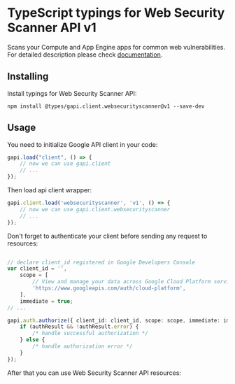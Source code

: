 # TypeScript typings for Web Security Scanner API v1
Scans your Compute and App Engine apps for common web vulnerabilities.
For detailed description please check [documentation](https://cloud.google.com/security-scanner/).

## Installing

Install typings for Web Security Scanner API:
```
npm install @types/gapi.client.websecurityscanner@v1 --save-dev
```

## Usage

You need to initialize Google API client in your code:
```typescript
gapi.load("client", () => { 
    // now we can use gapi.client
    // ... 
});
```

Then load api client wrapper:
```typescript
gapi.client.load('websecurityscanner', 'v1', () => {
    // now we can use gapi.client.websecurityscanner
    // ... 
});
```

Don't forget to authenticate your client before sending any request to resources:
```typescript

// declare client_id registered in Google Developers Console
var client_id = '',
    scope = [     
        // View and manage your data across Google Cloud Platform services
        'https://www.googleapis.com/auth/cloud-platform',
    ],
    immediate = true;
// ...

gapi.auth.authorize({ client_id: client_id, scope: scope, immediate: immediate }, authResult => {
    if (authResult && !authResult.error) {
        /* handle successful authorization */
    } else {
        /* handle authorization error */
    }
});            
```

After that you can use Web Security Scanner API resources:

```typescript
```
